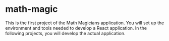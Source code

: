 # math-magic
This is the first project of the Math Magicians application. You will set up the environment and tools needed to develop a React application. In the following projects, you will develop the actual application.
